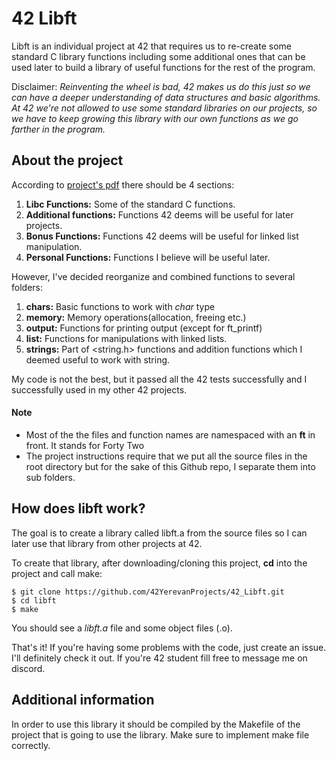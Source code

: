 # 42 Libft 

Libft is an individual project at 42 that requires us to re-create some standard C library functions including some additional 
ones that can be used later to build a library of useful functions for the rest of the program.

Disclaimer: *Reinventing the wheel is bad, 42 makes us do this just so we can have a deeper understanding of data structures 
and basic algorithms. At 42 we're not allowed to use some standard libraries on our projects, so we have to keep growing this 
library with our own functions as we go farther in the program.*

## About the project

According to [project's pdf](Libft.pdf) there should be 4 sections:

1.  **Libc Functions:** Some of the standard C functions.
2.  **Additional functions:** Functions 42 deems will be useful for later projects.
3.  **Bonus Functions:** Functions 42 deems will be useful for linked list manipulation.
4.  **Personal Functions:** Functions I believe will be useful later.

However, I've decided reorganize and combined functions to several folders:

1. **chars:** Basic functions to work with _char_ type
2. **memory:** Memory operations(allocation, freeing etc.)
3. **output:** Functions for printing output (except for ft_printf)
4. **list:** Functions for manipulations with linked lists.
5. **strings:** Part of <string.h> functions and addition functions which I deemed useful to work with string.

My code is not the best, but it passed all the 42 tests successfully and I successfully used in my other 42 projects.

#### Note

- Most of the the files and function names are namespaced with an **ft** in front. It stands for Forty Two
- The project instructions require that we put all the source files in the root directory but for the sake of this Github 
repo, I separate them into sub folders.

## How does libft work?

The goal is to create a library called libft.a from the source files so I can later use that library from other projects at 42.

To create that library, after downloading/cloning this project, **cd** into the project and call make:
```
$ git clone https://github.com/42YerevanProjects/42_Libft.git
$ cd libft
$ make
```

You should see a *libft.a* file and some object files (.o).

That's it! If you're having some problems with the code, just create an issue. I'll definitely check it out. 
If you're 42 student fill free to message me on discord.

## Additional information 
In order to use this library it should be compiled by the Makefile of the project that is going to use the library.
Make sure to implement make file correctly.
